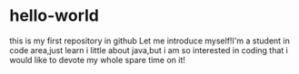 # hello-world
this is my first repository in github
Let me introduce myself!I'm a student in code area,just learn i little about java,but i am so interested in coding that i would like to devote my whole spare time on it!
